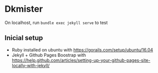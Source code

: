 # Dkmister

On localhost, run `bundle exec jekyll serve` to test

## Inicial setup

- Ruby installed on ubuntu with https://gorails.com/setup/ubuntu/16.04
- Jekyll + Github Pages Boostrap with https://help.github.com/articles/setting-up-your-github-pages-site-locally-with-jekyll/

